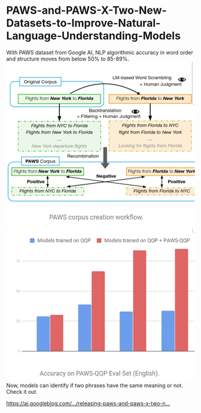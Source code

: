 # PAWS-and-PAWS-X-Two-New-Datasets-to-Improve-Natural-Language-Understanding-Models

With PAWS dataset from Google AI, NLP algorithmic accuracy in word order and structure moves from below 50% to 85-89%. 
![](1.jpg)
![](2.jpg)
Now, models can identify if two phrases have the same meaning or not. Check it out.

https://ai.googleblog.com/…/releasing-paws-and-paws-x-two-n…
